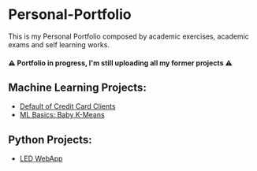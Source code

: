 # Personal-Portfolio
  This is my Personal Portfolio composed by academic exercises, academic exams and self learning works.  
  #### ⚠️ Portfolio in progress, I'm still uploading all my former projects ⚠️
## Machine Learning Projects:
- [Default of Credit Card Clients](https://github.com/Teored0/Personal-Portfolio/tree/main/Default%20of%20Credit%20Card%20Clients)
- [ML Basics: Baby K-Means](https://github.com/Teored0/Personal-Portfolio/tree/main/ML%20Basics%20-%20Baby%20KMeans)

## Python Projects:
- [LED WebApp](https://github.com/Teored0/Personal-Portfolio/tree/main/LED%20WebApp)
